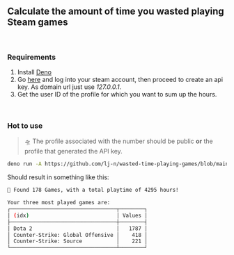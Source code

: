 ## Calculate the amount of time you wasted playing Steam games

<br >

### Requirements

1. Install [Deno](https://deno.land/manual@v1.30.0/getting_started/installation)
2. Go [here](https://steamcommunity.com/dev/apikey) and log into your steam account, then proceed to create an api key. As domain url just use _127.0.0.1_.
3. Get the user ID of the profile for which you want to sum up the hours.

<br >

### Hot to use

> 🛸 The profile associated with the number should be public **or** the profile that generated the API key.

```bash
deno run -A https://github.com/lj-n/wasted-time-playing-games/blob/main/mod.ts --apiKey="Steam Api Key here" --steamId="Steam User ID here"
```

Should result in something like this:

```bash
🎲 Found 178 Games, with a total playtime of 4295 hours!

Your three most played games are:
┌──────────────────────────────────┬────────┐
│ (idx)                            │ Values │
├──────────────────────────────────┼────────┤
│ Dota 2                           │   1787 │
│ Counter-Strike: Global Offensive │    418 │
│ Counter-Strike: Source           │    221 │
└──────────────────────────────────┴────────┘
```
